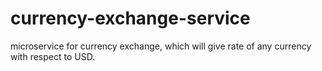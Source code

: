 # currency-exchange-service
microservice for currency exchange, which will give rate of any currency with respect to USD.
